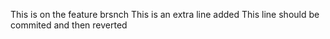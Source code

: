 This is on the feature brsnch
This is an extra line added
This line should be commited and then reverted
